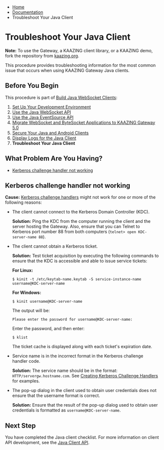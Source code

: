 -   [Home](../../index.md)
-   [Documentation](../index.md)
-   Troubleshoot Your Java Client

Troubleshoot Your Java Client
=============================

**Note:** To use the Gateway, a KAAZING client library, or a KAAZING demo, fork the repository from [kaazing.org](http://kaazing.org).

This procedure provides troubleshooting information for the most common issue that occurs when using KAAZING Gateway Java clients.

Before You Begin
----------------

This procedure is part of [Build Java WebSocket Clients](o_dev_java.md):

1.  [Set Up Your Development Environment](p_dev_java_setup.md)
2.  [Use the Java WebSocket API](p_dev_java_websocket.md)
3.  [Use the Java EventSource API](p_dev_java_eventsource.md)
4.  [Migrate WebSocket and ByteSocket Applications to KAAZING Gateway 5.0](p_dev_java_migrate.md)
5.  [Secure Your Java and Android Clients](p_dev_java_secure.md)
6.  [Display Logs for the Java Client](p_dev_java_logging.md)
7.  **Troubleshoot Your Java Client**

What Problem Are You Having?
----------------------------

-   [Kerberos challenge handler not working](#kerberos-challenge-handler-not-working)

Kerberos challenge handler not working
-------------------------------------------------------------

**Cause:** [Kerberos challenge handlers](https://github.com/kaazing/java.client/blob/develop/ws/doc/p_dev_java_secure.md#creating-kerberos-challenge-handlers) might not work for one or more of the following reasons:

-   The client cannot connect to the Kerberos Domain Controller (KDC).

    **Solution:** Ping the KDC from the computer running the client and the server hosting the Gateway. Also, ensure that you can Telnet to Kerberos port number 88 from both computers (`telnet> open KDC-server-name 88`).

-   The client cannot obtain a Kerberos ticket.

    **Solution:** Test ticket acquisition by executing the following commands to ensure that the KDC is accessible and able to issue service tickets:

    **For Linux:**

    `$ kinit -t /etc/keytab-name.keytab -S service-instance-name username@KDC-server-name`

    **For Windows:**

    `$ kinit username@KDC-server-name`

    The output will be:

    `Please enter the password for username@KDC-server-name:`

    Enter the password, and then enter:

    `$ klist`

    The ticket cache is displayed along with each ticket's expiration date.

-   Service name is in the incorrect format in the Kerberos challenge handler code.

    **Solution:** The service name should be in the format: `HTTP/servergw.hostname.com`. See [Creating Kerberos Challenge Handlers](https://github.com/kaazing/java.client/blob/develop/ws/doc/p_dev_java_secure.md#creating-kerberos-challenge-handlers) for examples.

-   The pop-up dialog in the client used to obtain user credentials does not ensure that the username format is correct.

    **Solution:** Ensure that the result of the pop-up dialog used to obtain user credentials is formatted as
    `username@KDC-server-name`.

Next Step
---------

You have completed the Java client checklist. For more information on client API development, see the [Java Client API](../apidoc/client/java/gateway/index.md).



